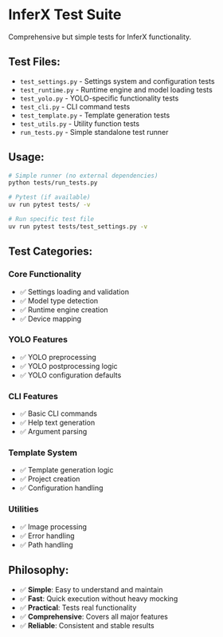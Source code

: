 # InferX Test Suite

Comprehensive but simple tests for InferX functionality.

## Test Files:

- `test_settings.py` - Settings system and configuration tests
- `test_runtime.py` - Runtime engine and model loading tests  
- `test_yolo.py` - YOLO-specific functionality tests
- `test_cli.py` - CLI command tests
- `test_template.py` - Template generation tests
- `test_utils.py` - Utility function tests
- `run_tests.py` - Simple standalone test runner

## Usage:

```bash
# Simple runner (no external dependencies)
python tests/run_tests.py

# Pytest (if available)
uv run pytest tests/ -v

# Run specific test file
uv run pytest tests/test_settings.py -v
```

## Test Categories:

### Core Functionality
- ✅ Settings loading and validation
- ✅ Model type detection
- ✅ Runtime engine creation
- ✅ Device mapping

### YOLO Features  
- ✅ YOLO preprocessing
- ✅ YOLO postprocessing logic
- ✅ YOLO configuration defaults

### CLI Features
- ✅ Basic CLI commands
- ✅ Help text generation
- ✅ Argument parsing

### Template System
- ✅ Template generation logic
- ✅ Project creation
- ✅ Configuration handling

### Utilities
- ✅ Image processing
- ✅ Error handling
- ✅ Path handling

## Philosophy:

- ✅ **Simple**: Easy to understand and maintain
- ✅ **Fast**: Quick execution without heavy mocking
- ✅ **Practical**: Tests real functionality
- ✅ **Comprehensive**: Covers all major features
- ✅ **Reliable**: Consistent and stable results